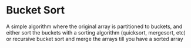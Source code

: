 # Bucket Sort
A simple algorithm where the original array is partitioned to buckets, and either sort the buckets with a sorting algorithm (quicksort, mergesort, etc) or recursive bucket sort and merge the arrays till you have a sorted array